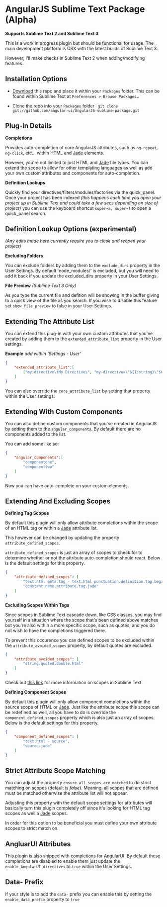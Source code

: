 AngularJS Sublime Text Package (Alpha)
===

**Supports Sublime Text 2 and Sublime Text 3**

This is a work in progress plugin but should be functional for usage. The main development platform is OSX with the latest builds of Sublime Text 3. 

However, I'll make checks in Sublime Text 2 when adding/modifying features.

Installation Options
---


* [Download](https://github.com/angular-ui/AngularJS-sublime-package/archive/master.zip) this repo and place it within your `Packages` folder. This can be found within Sublime Text at `Preferences > Browse Packages…`

* Clone the repo into your `Packages` folder ` git clone git://github.com/angular-ui/AngularJS-sublime-package.git`

Plug-in Details
---

**Completions**

Provides auto-completion of core AngularJS attributes, such as `ng-repeat`, `ng-click`, etc… within HTML and [Jade](https://github.com/davidrios/jade-tmbundle) elements.

However, you're not limited to just HTML and [Jade](https://github.com/davidrios/jade-tmbundle) file types. You can extend the scope to allow for other templating languages as well as add your own custom attributes and components for auto-completion.

**Definition Lookups**

Quickly find your directives/filters/modules/factories via the quick_panel. Once your project has been indexed *(this happens each time you open your project up in Sublime Text and could take a few secs depending on size of project)* you can use the keyboard shortcut `super+a, super+f` to open a quick_panel search.

Definition Lookup Options (experimental)
---

*(Any edits made here currently require you to close and reopen your project)*

**Excluding Folders**

You can exclude folders by adding them to the `exclude_dirs` property in the User Settings. By default 'node_modules/' is excluded, but you will need to add it back if you update the excluded_dirs property in your User Settings.

**File Preview** *(Sublime Text 3 Only)*

As you type the current file and defition will be showing in the buffer giving to a quick view of the file as you search. If you wish to disable this feature set `show_file_preview` to false in your User Settings.


Extending The Attribute List
---

You can extend this plug-in with your own custom attributes that you've created by
adding them to the `extended_attribute_list` property in the User settings.

**Example** *add within 'Settings - User'*

```json
{
	"extended_attribute_list":[
		["my-directive\tMy Directives", "my-directive=\"${1:string}\"$0"],
	]
}
```

You can also override the `core_attribute_list` by setting that property within the User settings.


Extending With Custom Components
---

You can also define custom components that you've created in AngularJS by adding them to the `angular_components`. By default there are no components added to the list.

You can add some like so:

```json
{
	"angular_components":[
		"componentone",
		"componenttwo"
	]
}
```

Now you can have auto-complete on your custom elements.

Extending And Excluding Scopes
---

**Defining Tag Scopes**

By default this plugin will only allow attribute completions within the scope of an HTML tag or within a [Jade](https://github.com/davidrios/jade-tmbundle) attribute list.

This however can be changed by updating the property `attribute_defined_scopes`.

`attribute_defined_scopes` is just an array of scopes to check for to determine whether or not the attribute auto-completion should react. Below is the default settings for this property.

```json
{
	"attribute_defined_scopes": [
		"text.html meta.tag - text.html punctuation.definition.tag.begin",
		"constant.name.attribute.tag.jade"
	]
}
```

**Excluding Scopes Within Tags**

Since scopes in Sublime Text cascade down, like CSS classes, you may find yourself in a situation where the scope that's been defined above matches but you're also within a more specific scope, such as quotes, and you do not wish to have the completions triggered there.

To prevent this occurence you can defined scopes to be excluded within the `attribute_avoided_scopes` property, by default quotes are excluded.

```json
{
	"attribute_avoided_scopes": [
		"string.quoted.double.html"
	]
}
```

Check out [this link](https://sublime-text-unofficial-documentation.readthedocs.org/en/latest/extensibility/syntaxdefs.html#scopes) for more information on scopes in Sublime Text.

**Defining Component Scopes**

By default this plugin will only allow component completions within the source scope of HTML or [Jade](https://github.com/davidrios/jade-tmbundle). Just like the attribute scope this scope can be redefined as well, all you have to do is override the `component_defined_scopes` property which is also just an array of scopes. Below is the default settings for this property.

```json
{
	"component_defined_scopes": [
		"text.html - source",
		"source.jade"
	]
}
```

Strict Attribute Scope Matching
---

You can adjust the property `ensure_all_scopes_are_matched` to do strict matching on scopes (default is *false*). Meaning, all scopes that are defined must be matched otherwise the attribute list will not appear.

Adjusting this property with the default scope settings for attributes will basically turn this plugin completely off since it's looking for HTML tag scopes as well a [Jade](https://github.com/davidrios/jade-tmbundle) scopes.

In order for this option to be beneficial you must define your own attribute scopes to strict match on.


AngluarUI Attributes
---

This plugin is also shipped with completions for [AngularUI](http://angular-ui.github.io/). By default these completions are disabled to enable them just update the `enable_AngularUI_directives` to `true` within the User Settings.

Data- Prefix
---

If your style is to add the `data-` prefix you can enable this by setting the `enable_data_prefix` property to `true`